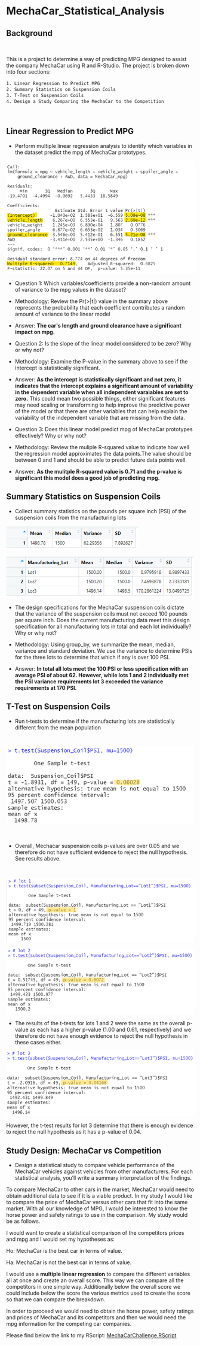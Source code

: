 # MechaCar_Statistical_Analysis

## Background

<br>

This is a project to determine a way of predicting MPG designed to assist the company MechaCar using R and R-Studio. The project is broken down into four sections:

	1. Linear Regression to Predict MPG
	2. Summary Statistics on Suspension Coils
	3. T-Test on Suspension Coils
	4. Design a Study Comparing the MechaCar to the Competition

<br>

## Linear Regression to Predict MPG

* Perform multiple linear regression analysis to identify which variables in the dataset predict the 	mpg of MechaCar prototypes.

![MechaCar Lienar Model Summary](./Resources/MultilinearRegression1.png)

* Question 1: Which variables/coefficients provide a non-random amount of variance to the mpg values 	in the dataset?

- Methodology: Review the Pr(>|t|) value in the summary above represents the probability that each coefficient contributes a random amount of variance to the linear model

- Answer: **The car's length and ground clearance have a significant impact on mpg.**

* Question 2: Is the slope of the linear model considered to be zero? Why or why not?
	
- Methodology: Examine the P-value in the summary above to see if the intercept is statistically significant.

- Answer: **As the intercept is statistically significant and not zero, it indicates that the intercept explains a significant amount of variability in the dependent variable when all independent varaiables are set to zero.** This could mean two possible things, either significant features may need scaling or transforming to help improve the predictive power of the model or that there are other variables that can help explain the variability of the independent variable that are missing from the data.

* Question 3: Does this linear model predict mpg of MechaCar prototypes effectively? Why or why not?

- Methodology: Review the muliple R-squared value to indicate how well the regression model approximates the data points.The value should be between 0 and 1 and should be able to predict future data points well.

- Answer: **As the mulitple R-squared value is 0.71 and the p-value is significant this model does a good job of predicting mpg.**

## Summary Statistics on Suspension Coils
* Collect summary statistics on the pounds per square inch (PSI) of the suspension coils from the manufacturing lots

![Suspension Coil Summary](./Resources/Summary_PSI1.png)

![Suspension Coil PSI variance by lot](./Resources/lot_summary.png)

* The design specifications for the MechaCar suspension coils dictate that the variance of the 	suspension coils must not exceed 100 pounds per square inch. Does the current manufacturing data meet this design specification for all manufacturing lots in total and each lot individually? Why or why not?

- Methodology: Using group_by, we summarize the mean, median, variance and standard deviation. We use the variance to determine PSIs for the three lots to determine that which if any is over 100 PSI.

- Answer: **In total all lots meet the 100 PSI or less specification with an average PSI of about 62. However, while lots 1 and 2 individually met the PSI variance requirements lot 3 exceeded the variance requirements at 170 PSI.**


## T-Test on Suspension Coils
* Run t-tests to determine if the manufacturing lots are statistically different from the mean population

<br>

![t-test all](./Resources/ttest_all.png)

<br>

- Overall, Mechacar suspension coils p-values are over 0.05 and we therefore do not have sufficient evidence to reject the null hypothesis. See results above.

<br>

![t-test lot1](./Resources/ttest_lot1.png)

![t-test lot2](./Resources/ttest_lot2.png)

- The results of the t-tests for lots 1 and 2 were the same as the overall p-value as each has a higher p-value (1.00 and 0.61, respectively) and we therefore do not have enough evidence to reject the null hypothesis in these cases either.

![t-test lot3](./Resources/ttest_lot3.png)

However, the t-test results for lot 3 determine that there is enough evidence to reject the null hypothesis as it has a p-value of 0.04.


## Study Design: MechaCar vs Competition
* Design a statistical study to compare vehicle performance of the MechaCar vehicles against vehicles from other manufacturers. For each statistical analysis, you’ll write a summary interpretation of the findings.


To compare MechaCar to other cars in the market, MechaCar would need to obtain additional data to see if it is a viable product. In my study I would like to compare the price of MechaCar versus other cars that fit into the same market. With all our knowledge of MPG, I would be interested to know the horse power and safety ratings to use in the comparison. My study would be as follows. 
	
I would want to create a statistical comparison of the competitors prices and mpg and I would set my hypotheses as:
	
Ho: MechaCar is the best car in terms of value.

Ha: MechaCar is not the best car in terms of value.

I would use a **multiple linear regression** to compare the different variables all at once and create an overall score. This way we can compare all the competitors in one simple way. Additionally below the overall score we could include below the score the various metrics used to create the score so that we can compare the breakdown. 

In order to proceed we would need to obtain the horse power, safety ratings and prices of MechaCar and its competitors and then we would need the mpg information for the competing car companies.

Please find below the link to my RScript:
[MechaCarChallenge.RScript](./MechaCarChallenge.RScript)